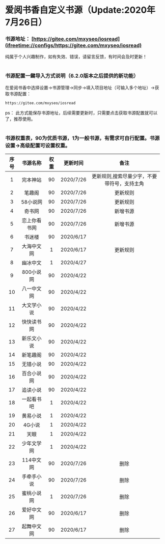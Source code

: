 # 爱阅书香自定义书源（Update:2020年7月26日）

### 书源地址： **[https://gitee.com/mxyseo/iosread](ifreetime://configs/https://gitee.com/mxyseo/iosread)** ###

纯属于个人兴趣制作，如有失效、错误，请留言反馈，有时间会及时更新！<br/><br/>

### 书源配置一鍵导入方式说明（6.2.0版本之后提供的新功能）
在爱阅书香中选择设置→书源管理→同步→填入项目地址（可输入多个地址）→获取书源配置：

```markup
https://gitee.com/mxyseo/iosread
```
ps：
此方式能保存书源地址，后续需要更新时，只需要点击获取书源配置就可以了，推荐使用。<br/><br/>

### 书源权重表，90为优质书源，1为一般书源，有需求可自行配置。书源设置→高级配置可设置权重。<br/>
|序号|书源名称|权重|更新时间|备注|
|:-----:|:-----:|:-----:|:-----:|:-----:|
|1|完本神站|90|2020/7/26|更新规则,搜索尽量少字，不要带符号，支持主角|
|2|笔趣阁|90|2020/7/26|更新规则|
|3|58小说网|90|2020/7/26|更新规则|
|4|奇书网|90|2020/7/26|新增书源|
|5|恋上你看书网|90|2020/7/26|新增书源|
|6|书迷楼|90|2020/6/17||
|7|大海中文网|1|2020/6/17|更新规则|
|8|幽冰中文|1|2020/4/27||
|9|800小说网|90|2020/4/22||
|10|八一中文网|90|2020/4/22||
|11|大文学小说|90|2020/4/22||
|12|快快读书网|90|2020/4/22||
|13|新乐文小说|90|2020/4/22||
|14|新笔趣阁|90|2020/4/22||
|15|无错小说|90|2020/4/22||
|16|百合小说网|90|2020/4/22||
|17|追读小说|90|2020/4/22||
|18|一起看书吧|1|2020/4/22||
|19|黄易小说|1|2020/4/22||
|20|4G小说|1|2020/4/22||
|21|天眼|1|2020/4/22||
|22|少年文学网|1|2020/4/22||
|23|114中文网|90|2020/7/26|删除|
|24|手牵手小说|90|2020/7/26|删除|
|25|蜜桃小说网|1|2020/7/26|删除|
|26|爱好中文网|90|2020/6/17|删除|
|27|起舞中文网|90|2020/6/17|删除|
